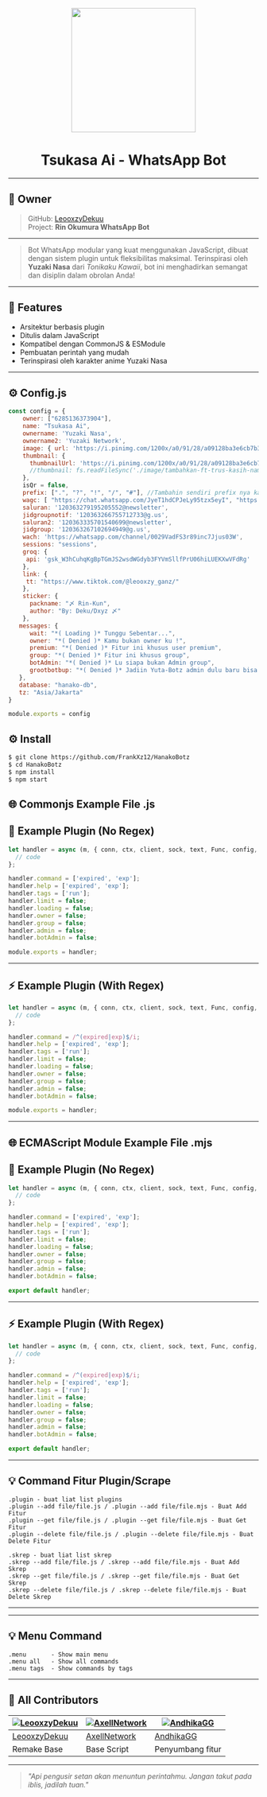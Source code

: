 
<p align="center">
  <img src="" width="250"/>
</p>

<h1 align="center">Tsukasa Ai - WhatsApp Bot</h1>


---

## 👤 Owner

> GitHub: [LeooxzyDekuu](https://github.com/LeooxzyDekuu.png)  
> Project: **Rin Okumura WhatsApp Bot**

---

> Bot WhatsApp modular yang kuat menggunakan JavaScript, dibuat dengan sistem plugin untuk fleksibilitas maksimal. Terinspirasi oleh **Yuzaki Nasa** dari *Tonikaku Kawaii*, bot ini menghadirkan semangat dan disiplin dalam obrolan Anda!

---

## 📌 Features

- Arsitektur berbasis plugin
- Ditulis dalam JavaScript
- Kompatibel dengan CommonJS & ESModule
- Pembuatan perintah yang mudah
- Terinspirasi oleh karakter anime Yuzaki Nasa

---

## ⚙️ Config.js

```javascript
const config = {
    owner: ["6285136373904"],
    name: "Tsukasa Ai",
    ownername: 'Yuzaki Nasa', 
    ownername2: 'Yuzaki Network',
    image: { url: 'https://i.pinimg.com/1200x/a0/91/28/a09128ba3e6cb7b34f6df2f2c9938410.jpg' }, //thumbnail: fs.readFileSync('./image/tambahkan-ft-trus-kasih-nama')
    thumbnail: {
      thumbnailUrl: 'https://i.pinimg.com/1200x/a0/91/28/a09128ba3e6cb7b34f6df2f2c9938410.jpg'
      //thumbnail: fs.readFileSync('./image/tambahkan-ft-trus-kasih-nama')
    },
    isQr = false,
    prefix: [".", "?", "!", "/", "#"], //Tambahin sendiri prefix nya kalo kurang
    wagc: [ "https://chat.whatsapp.com/JyeT1hdCPJeLy95tzx5eyI", "https://chat.whatsapp.com/DfffgArbTUu46nqCgmCbE0" ],
    saluran: '120363279195205552@newsletter', 
    jidgroupnotif: '120363266755712733@g.us', 
    saluran2: '120363335701540699@newsletter', 
    jidgroup: '120363267102694949@g.us', 
    wach: 'https://whatsapp.com/channel/0029VadFS3r89inc7Jjus03W', 
    sessions: "sessions",
    groq: {
     api: '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'
    },
    link: {
     tt: "https://www.tiktok.com/@leooxzy_ganz/"
    },
    sticker: {
      packname: "〆 Rin-Kun",
      author: "By: Deku/Dxyz 〆"
    },
   messages: {
      wait: "*( Loading )* Tunggu Sebentar...",
      owner: "*( Denied )* Kamu bukan owner ku !",
      premium: "*( Denied )* Fitur ini khusus user premium",
      group: "*( Denied )* Fitur ini khusus group",
      botAdmin: "*( Denied )* Lu siapa bukan Admin group",
      grootbotbup: "*( Denied )* Jadiin Yuta-Botz admin dulu baru bisa akses",
   },
   database: "hanako-db",
   tz: "Asia/Jakarta"
}

module.exports = config
```

## ⚙️ Install
```bash
$ git clone https://github.com/FrankXz12/HanakoBotz
$ cd HanakoBotz
$ npm install
$ npm start
```

## 🌐 Commonjs Example File .js

## 🧠 Example Plugin (No Regex)

```javascript
let handler = async (m, { conn, ctx, client, sock, text, Func, config, Scraper }) => {
  // code
};

handler.command = ['expired', 'exp'];
handler.help = ['expired', 'exp'];
handler.tags = ['run'];
handler.limit = false;
handler.loading = false;
handler.owner = false;
handler.group = false;
handler.admin = false;
handler.botAdmin = false;

module.exports = handler;
```

---

## ⚡ Example Plugin (With Regex)

```javascript
let handler = async (m, { conn, ctx, client, sock, text, Func, config, Scraper }) => {
  // code
};

handler.command = /^(expired|exp)$/i;
handler.help = ['expired', 'exp'];
handler.tags = ['run'];
handler.limit = false;
handler.loading = false;
handler.owner = false;
handler.group = false;
handler.admin = false;
handler.botAdmin = false;

module.exports = handler;
```

---

## 🌐 ECMAScript Module Example File .mjs

## 🧠 Example Plugin (No Regex)

```javascript
let handler = async (m, { conn, ctx, client, sock, text, Func, config, Scraper }) => {
  // code
};

handler.command = ['expired', 'exp'];
handler.help = ['expired', 'exp'];
handler.tags = ['run'];
handler.limit = false;
handler.loading = false;
handler.owner = false;
handler.group = false;
handler.admin = false;
handler.botAdmin = false;

export default handler;
```

---

## ⚡ Example Plugin (With Regex)

```javascript
let handler = async (m, { conn, ctx, client, sock, text, Func, config, Scraper }) => {
  // code
};

handler.command = /^(expired|exp)$/i;
handler.help = ['expired', 'exp'];
handler.tags = ['run'];
handler.limit = false;
handler.loading = false;
handler.owner = false;
handler.group = false;
handler.admin = false;
handler.botAdmin = false;

export default handler;
```

---

## 💡 Command Fitur Plugin/Scrape

```Plugin
.plugin - buat liat list plugins
.plugin --add file/file.js / .plugin --add file/file.mjs - Buat Add Fitur
.plugin --get file/file.js / .plugin --get file/file.mjs - Buat Get Fitur
.plugin --delete file/file.js / .plugin --delete file/file.mjs - Buat Delete Fitur
```

```Scrape
.skrep - buat liat list skrep
.skrep --add file/file.js / .skrep --add file/file.mjs - Buat Add Skrep
.skrep --get file/file.js / .skrep --get file/file.mjs - Buat Get Skrep
.skrep --delete file/file.js / .skrep --delete file/file.mjs - Buat Delete Skrep
```

---

---

## 💡 Menu Command

```
.menu       - Show main menu
.menu all   - Show all commands
.menu tags  - Show commands by tags
```

---


## 👥 All Contributors
[![LeooxzyDekuu](https://github.com/LeooxzyDekuu.png?size=100)](https://github.com/LeooxzyDekuu) | [![AxellNetwork](https://github.com/AxellNetwork.png?size=100)](https://github.com/AxellNetwork) | [![AndhikaGG](https://github.com/AndhikaGG.png?size=100)](https://github.com/AndhikaGG)  
---|---|---  
[LeooxzyDekuu](https://github.com/LeooxzyDekuu) | [AxellNetwork](https://github.com/AxellNetwork) | [AndhikaGG](https://github.com/AndhikaGG)  
Remake Base | Base Script | Penyumbang fitur

---

> *"Api pengusir setan akan menuntun perintahmu. Jangan takut pada iblis, jadilah tuan."*
